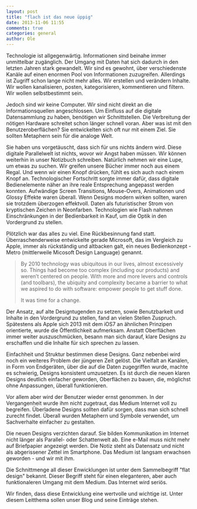 ```yaml
---
layout: post
title: "flach ist das neue üppig"
date: 2013-11-06 11:55
comments: true
categories: general
author: Ole
---
```


Technologie ist allgegenwärtig. Informationen sind beinahe immer unmittelbar zugänglich.
Der Umgang mit Daten hat sich dadurch in den letzten Jahren stark gewandelt.
Wir sind es gewohnt, über verschiedenste Kanäle auf einen enormen Pool von Informationen zuzugreifen.
Allerdings ist Zugriff schon lange nicht mehr alles. Wir erstellen und verändern Inhalte.
Wir wollen kanalisieren, posten, kategorisieren, kommentieren und filtern. Wir wollen selbstbestimmt sein.

Jedoch sind wir keine Computer. Wir sind nicht direkt an die Informationsquellen angeschlossen.
Um Einfluss auf die digitale Datensammlung zu haben, benötigen wir Schnittstellen.
Die Verbreitung der nötigen Hardware schreitet schon länger schnell voran.
Aber was ist mit den Benutzeroberflächen? Sie entwickelten sich oft nur mit einem Ziel.
Sie sollten Metaphern sein für die analoge Welt.

Sie haben uns vorgetäuscht, dass sich für uns nichts ändern wird. Diese digitale Parallelwelt ist nichts, wovor wir Angst haben müssen.
Wir können weiterhin in unser Notizbuch schreiben. Natürlich nehmen wir eine Lupe, um etwas zu suchen.
Wir greifen unsere Bücher immer noch aus einem Regal. Und wenn wir einen Knopf drücken, fühlt es sich auch nach einem Knopf an.
Technologischer Fortschritt sorgte immer dafür, dass digitale Bedienelemente näher an ihre reale Entsprechung angepasst werden konnten.
Aufwändige Screen Transitions, Mouse-Overs, Animationen und Glossy Effekte waren überall.
Wenn Designs modern wirken sollten, waren sie trotzdem überzogen effektvoll. Daten als futuristischer Strom von kryptischen Zeichen in Neonfarben.
Technologien wie Flash nahmen Einschränkungen in der Bedienbarkeit in Kauf, um die Optik in den Vordergrund zu stellen.

Plötzlich war das alles zu viel. Eine Rückbesinnung fand statt.
Überraschenderweise entwickelte gerade Microsoft, das im Vergleich zu Apple, immer als rückständig und altbacken galt, ein neues Bedienkonzept - Metro (mittlerweile Micosoft Design Language) genannt.

> By 2010 technology was ubiquitous in our lives, almost excessively so. Things had become too complex (including our products) and weren’t centered on people. With more and more levers and controls (and
> toolbars), the ubiquity and complexity became a barrier to what we aspired to do with software: empower people to get stuff done.
>
> It was time for a change.

Der Ansatz, auf alte Designtugenden zu setzen, sowie Benutzbarkeit und Inhalte in den Vordergrund zu stellen, fand an vielen Stellen Zuspruch.
Spätestens als Apple sich 2013 mit dem iOS7 an ähnlichen Prinzipen orientierte, wurde die Öffentlichkeit aufmerksam.
Anstatt Oberflächen immer weiter auszuschmücken, besann man sich darauf, klare Designs zu erschaffen und die Inhalte für sich sprechen zu lassen.

Einfachheit und Struktur bestimmen diese Designs. Ganz nebenbei wird noch ein weiteres Problem der jüngeren Zeit gelöst.
Die Vielfalt an Kanälen, in Form von Endgeräten, über die auf die Daten zugegriffen wurde, machte es schwierig, Designs konsistent umzusetzen.
Es ist durch die neuen klaren Designs deutlich einfacher geworden, Oberflächen zu bauen, die, möglichst ohne Anpassungen, überall funktionieren.

Vor allem aber wird der Benutzer wieder ernst genommen. 
In der Vergangenheit wurde ihm nicht zugetraut, das Medium Internet voll zu begreifen.
Überladene Designs sollten dafür sorgen, dass man sich schnell zurecht findet.
Überall wurden Metaphern und Symbole verwendet, um Sachverhalte einfacher zu gestalten.

Die neuen Designs verzichten darauf. Sie bilden Kommunikation im Internet nicht länger als Parallel- oder Schattenwelt ab.
Eine e-Mail muss nicht mehr auf Briefpapier angezeigt werden. Die Notiz steht als Datensatz und nicht als abgerissener Zettel im Smartphone.
Das Medium ist langsam erwachsen geworden - und wir mit ihm.

Die Schnittmenge all dieser Enwicklungen ist unter dem Sammelbegriff "flat design" bekannt.
Dieser Begriff steht für einen eleganteren, aber auch funktionaleren Umgang mit dem Medium. Das Internet wird seriös.

Wir finden, dass diese Entwicklung eine wertvolle und wichtige ist.
Unter diesem Leitthema sollen unser Blog und seine Einträge stehen.
